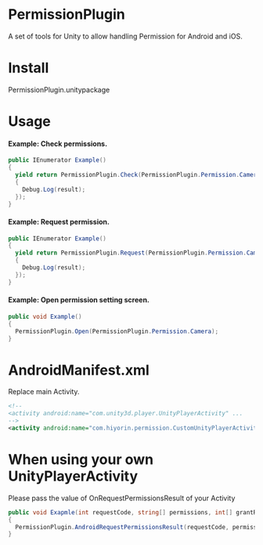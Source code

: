 # PermissionPlugin
A set of tools for Unity to allow handling Permission for Android and iOS.

# Install
PermissionPlugin.unitypackage

# Usage
#### Example: Check permissions.
```cs
public IEnumerator Example()
{
  yield return PermissionPlugin.Check(PermissionPlugin.Permission.Camera, result =
  {
    Debug.Log(result);
  });
}
```

#### Example: Request permission.
```cs
public IEnumerator Example()
{
  yield return PermissionPlugin.Request(PermissionPlugin.Permission.Camera, result =>
  {
    Debug.Log(result);
  });
}
```

#### Example: Open permission setting screen.
```cs
public void Example()
{
  PermissionPlugin.Open(PermissionPlugin.Permission.Camera);
}
```

# AndroidManifest.xml
Replace main Activity.
```xml
<!--
<activity android:name="com.unity3d.player.UnityPlayerActivity" ...
-->
<activity android:name="com.hiyorin.permission.CustomUnityPlayerActivity" ...
```

# When using your own UnityPlayerActivity
Please pass the value of OnRequestPermissionsResult of your Activity
```cs
public void Exapmle(int requestCode, string[] permissions, int[] grantResults)
{
  PermissionPlugin.AndroidRequestPermissionsResult(requestCode, permissions, grantResults);
}
```
